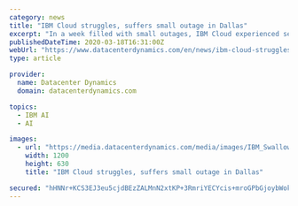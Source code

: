 ```yaml
---
category: news
title: "IBM Cloud struggles, suffers small outage in Dallas"
excerpt: "In a week filled with small outages, IBM Cloud experienced several issues on March 17. Services at its Dallas data center were degraded, with some fully going down, and others slowing or throwing up error codes. Watson AI, IBM Cloud, DB2, Event Streams, and Classic Network Infrastructure were among the services impacted. IBM spokespeople did ..."
publishedDateTime: 2020-03-18T16:31:00Z
webUrl: "https://www.datacenterdynamics.com/en/news/ibm-cloud-struggles-suffers-small-outage-dallas/"
type: article

provider:
  name: Datacenter Dynamics
  domain: datacenterdynamics.com

topics:
  - IBM AI
  - AI

images:
  - url: "https://media.datacenterdynamics.com/media/images/IBM_Swallows_RedHat.2e16d0ba.fill-1200x630.jpg"
    width: 1200
    height: 630
    title: "IBM Cloud struggles, suffers small outage in Dallas"

secured: "hHNNr+KCS3EJ3eu5cjdBEzZALMnN2xtKP+3RmriYECYcis+mroGPbGjoybWokP0bZ9BcY/l8jCFxCBVIjQHYm0tT4MnEpi9KjS/+OwfzZ3h3ORKxDl3lX3tcDpYJESYVV0z9hoMBsy0ZyWTOaGaOSNQBpYakTfLm7V0GXPH6fkOOISVJXcc8Udw4cG2YeWytqFuFUUBl1WnyFYYqQ0yHFTdBya8jEcwyfa+cuExqBfpO6VQK+DJkxtfcy4uRindgcaaQTtY5/Ixo7uWbPw3vD2M3GgS27K+FJmsVXEhL+pc6lj8Jm22dtSU454fwUtEA;h0PKU/h/J3PjF/cZCEzk1Q=="
---
```


